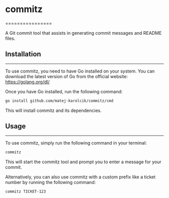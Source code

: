 # commitz
================

A Git commit tool that assists in generating commit messages and README files.

## Installation
-------------

To use commitz, you need to have Go installed on your system. You can download the latest version of Go from the official website: <https://golang.org/dl/>

Once you have Go installed, run the following command:
```bash
go install github.com/matej-karolcik/commitz/cmd
```
This will install commitz and its dependencies.

## Usage
-----

To use commitz, simply run the following command in your terminal:
```bash
commitz
```
This will start the commitz tool and prompt you to enter a message for your commit.

Alternatively, you can also use commitz with a custom prefix like a ticket number by running the following command:
```bash
commitz TICKET-123
```
